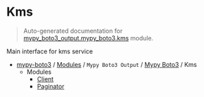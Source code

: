 # Kms

> Auto-generated documentation for [mypy_boto3_output.mypy_boto3.kms](https://github.com/vemel/mypy_boto3/blob/master/mypy_boto3_output/mypy_boto3/kms/__init__.py) module.

Main interface for kms service

- [mypy-boto3](../../../README.md#mypy_boto3) / [Modules](../../../MODULES.md#mypy-boto3-modules) / `Mypy Boto3 Output` / [Mypy Boto3](../index.md#mypy-boto3) / Kms
    - Modules
        - [Client](client.md#client)
        - [Paginator](paginator.md#paginator)
